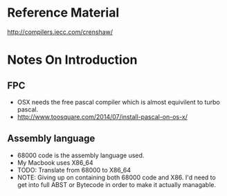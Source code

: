 # Reference Material
http://compilers.iecc.com/crenshaw/

# Notes On Introduction
## FPC
* OSX needs the free pascal compiler which is almost equivilent to turbo pascal.
* http://www.toosquare.com/2014/07/install-pascal-on-os-x/
## Assembly language 
* 68000 code is the assembly language used.
* My Macbook uses X86_64
* TODO: Translate from 68000 to X86_64
* NOTE: Giving up on containing both 68000 code and X86. I'd need to get into
        full ABST or Bytecode in order to make it actually managable.
